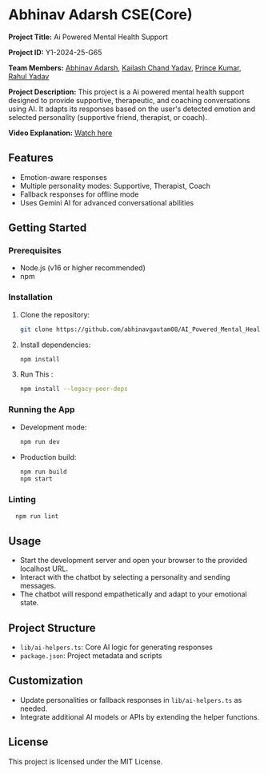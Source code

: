 # Abhinav Adarsh CSE(Core)

**Project Title:** Ai Powered Mental Health Support

**Project ID:** Y1-2024-25-G65  

**Team Members:** [Abhinav Adarsh](https://github.com/abhinavgautam08), [Kailash Chand Yadav](https://github.com/KailashCK716), [Prince Kumar](https://github.com/princekr013), [Rahul Yadav](https://github.com/rahulydv027)


**Project Description:** This project is a Ai powered mental health support designed to provide supportive, therapeutic, and coaching conversations using AI. It adapts its responses based on the user's detected emotion and selected personality (supportive friend, therapist, or coach).

**Video Explanation:** [Watch here](https://krmangalameduin-my.sharepoint.com/personal/harsh_vardhan_krmangalam_edu_in/_layouts/15/stream.aspx?id=%2Fpersonal%2Fharsh%5Fvardhan%5Fkrmangalam%5Fedu%5Fin%2FDocuments%2FFirst%20year%20Projects%2FAi%20Powered%20Mental%20Health%20Support%2Fexplanation%2Emp4&referrer=StreamWebApp%2EWeb&referrerScenario=AddressBarCopied%2Eview%2E6e2ffc54%2Dd214%2D4c62%2Db15b%2Df446de1e51d9)  


## Features
- Emotion-aware responses
- Multiple personality modes: Supportive, Therapist, Coach
- Fallback responses for offline mode
- Uses Gemini AI for advanced conversational abilities 

## Getting Started

### Prerequisites
- Node.js (v16 or higher recommended)
- npm

### Installation
1. Clone the repository:
   ```bash
   git clone https://github.com/abhinavgautam08/AI_Powered_Mental_Health_Support.git
   ```
2. Install dependencies:

   ```bash
   npm install
   ```
3. Run This :
   ```bash
   npm install --legacy-peer-deps
   ```

### Running the App
- Development mode:
  ```bash
  npm run dev
  ```
- Production build:
  ```bash
  npm run build
  npm start
  ```

### Linting
   ```bash
     npm run lint
   ```

## Usage
- Start the development server and open your browser to the provided localhost URL.
- Interact with the chatbot by selecting a personality and sending messages.
- The chatbot will respond empathetically and adapt to your emotional state.

## Project Structure
- `lib/ai-helpers.ts`: Core AI logic for generating responses
- `package.json`: Project metadata and scripts

## Customization
- Update personalities or fallback responses in `lib/ai-helpers.ts` as needed.
- Integrate additional AI models or APIs by extending the helper functions.

## License
This project is licensed under the MIT License.

